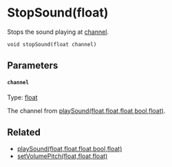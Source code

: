 

# StopSound(float)

Stops the sound playing at [channel](#channel).

```
void stopSound(float channel)
```

## Parameters

#### `channel`
Type: [float](/MdDocs/Types/Float.md)

The channel from [playSound(float,float,float,bool,float)](/MdDocs/Functions/PlaySound.float.float.float.bool.float.md).

## Related

 - [playSound(float,float,float,bool,float)](/MdDocs/Functions/PlaySound.float.float.float.bool.float.md)
 - [setVolumePitch(float,float,float)](/MdDocs/Functions/SetVolumePitch.float.float.float.md)


